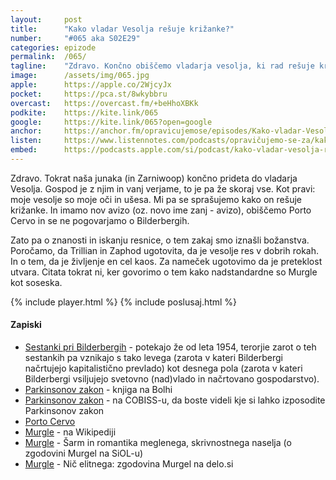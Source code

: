```yaml
---
layout: 	post
title:  	"Kako vladar Vesolja rešuje križanke?"
number: 	"#065 aka S02E29"
categories:	epizode
permalink:	/065/
tagline: 	"Zdravo. Končno obiščemo vladarja vesolja, ki rad rešuje križanke. Sprašujemo se kako mu to uspeva, glede na njegov svetovni nazor. Obiščemo tudi Murgle."
image:		/assets/img/065.jpg
apple:		https://apple.co/2WjcyJx
pocket:		https://pca.st/8wkybbru
overcast:	https://overcast.fm/+beHhoXBKk
podkite:	https://kite.link/065
google:		https://kite.link/065?open=google
anchor:		https://anchor.fm/opravicujemose/episodes/Kako-vladar-Vesolja-reuje-krianke-e16a3f9
listen:		https://www.listennotes.com/podcasts/opravičujemo-se-za/kako-vladar-vesolja-rešuje-u0KsanFXdz7/embed/
embed:		https://podcasts.apple.com/si/podcast/kako-vladar-vesolja-re%C5%A1uje-kri%C5%BEanke/id1514750013?i=1000532765776
---
```


Zdravo. Tokrat naša junaka (in Zarniwoop) končno prideta do vladarja Vesolja. Gospod je z njim in vanj verjame, to je pa že skoraj vse. Kot pravi: moje vesolje so moje oči in ušesa. Mi pa se sprašujemo kako on rešuje križanke. In imamo nov avizo (oz. novo ime zanj - avizo), obiščemo Porto Cervo in se ne pogovarjamo o Bilderbergih. 

Zato pa o znanosti in iskanju resnice, o tem zakaj smo iznašli božanstva. Poročamo, da Trillian in Zaphod ugotovita, da je vesolje res v dobrih rokah. In o tem, da je življenje en cel kaos. Za nameček ugotovimo da je preteklost utvara. Citata tokrat ni, ker govorimo o tem kako nadstandardne so Murgle kot soseska. 

{% include player.html %}
{% include poslusaj.html %}

<!--break-->

#### Zapiski

- [Sestanki pri Bilderbergih](https://en.wikipedia.org/wiki/Bilderberg_meeting) - potekajo že od leta 1954, terorjie zarot o teh sestankih pa vznikajo s tako levega (zarota v kateri Bilderbergi načrtujejo kapitalistično prevlado) kot desnega pola (zarota v kateri Bilderbergi vsiljujejo svetovno (nad)vlado in načrtovano gospodarstvo).
- [Parkinsonov zakon](https://www.bolha.com/knjige-revije-stripi-ostalo/parkinsonov-zakon-oglas-2746036) - knjiga na Bolhi
- [Parkinsonov zakon](https://plus.si.cobiss.net/opac7/bib/search?q=northcote+parkinson+parkinsonov+zakon&db=cobib&mat=allmaterials) - na COBISS-u, da boste videli kje si lahko izposodite Parkinsonov zakon
- [Porto Cervo](https://en.wikipedia.org/wiki/Porto_Cervo)
- [Murgle](https://sl.wikipedia.org/wiki/Murgle#Glavne_zna%C4%8Dilnosti_urbanisti%C4%8Dne_zasnove_naselja) - na Wikipediji
- [Murgle](http://zgodbe.siol.net/murgle-slovencem-pisane-na-kozo/) - Šarm in romantika meglenega, skrivnostnega naselja (o zgodovini Murgel na SiOL-u)
- [Murgle](https://old.delo.si/novice/ljubljana/ljubljansko-ogledalo-murgle-kot-alternativa.html) - Nič elitnega: zgodovina Murgel na delo.si